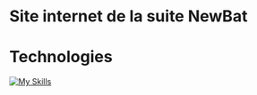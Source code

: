 # Site internet de la suite NewBat

# Technologies

[![My Skills](https://skillicons.dev/icons?i=typescript,react,vite,vscode,tailwind&perline=5)](https://skillicons.dev)

